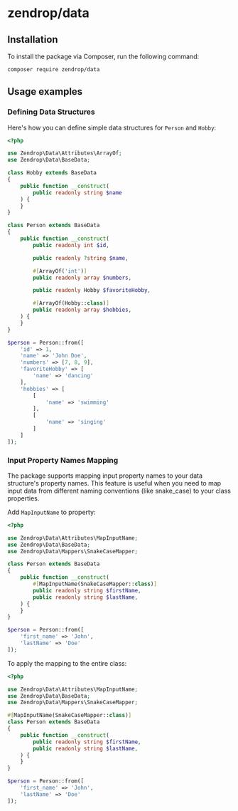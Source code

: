# zendrop/data

## Installation

To install the package via Composer, run the following command:

```sh
composer require zendrop/data
```

## Usage examples

### Defining Data Structures

Here's how you can define simple data structures for `Person` and `Hobby`:

```php
<?php

use Zendrop\Data\Attributes\ArrayOf;
use Zendrop\Data\BaseData;

class Hobby extends BaseData
{
    public function __construct(
        public readonly string $name
    ) {
    }
}

class Person extends BaseData
{
    public function __construct(
        public readonly int $id,

        public readonly ?string $name,

        #[ArrayOf('int')]
        public readonly array $numbers,

        public readonly Hobby $favoriteHobby,

        #[ArrayOf(Hobby::class)]
        public readonly array $hobbies,
    ) {
    }
}

$person = Person::from([
    'id' => 1,
    'name' => 'John Doe',
    'numbers' => [7, 8, 9],
    'favoriteHobby' => [
        'name' => 'dancing'
    ],
    'hobbies' => [
        [
            'name' => 'swimming'
        ],
        [
            'name' => 'singing'
        ]
    ]
]);
```

### Input Property Names Mapping

The package supports mapping input property names to your data structure's property names. This feature is useful when
you need to map input data from different naming conventions (like snake_case) to your class properties.

Add `MapInputName` to property:

```php
<?php

use Zendrop\Data\Attributes\MapInputName;
use Zendrop\Data\BaseData;
use Zendrop\Data\Mappers\SnakeCaseMapper;

class Person extends BaseData
{
    public function __construct(
        #[MapInputName(SnakeCaseMapper::class)]
        public readonly string $firstName,
        public readonly string $lastName,
    ) {
    }
}

$person = Person::from([
    'first_name' => 'John',
    'lastName' => 'Doe'
]);
```

To apply the mapping to the entire class:

```php
<?php

use Zendrop\Data\Attributes\MapInputName;
use Zendrop\Data\BaseData;
use Zendrop\Data\Mappers\SnakeCaseMapper;

#[MapInputName(SnakeCaseMapper::class)]
class Person extends BaseData
{
    public function __construct(
        public readonly string $firstName,
        public readonly string $lastName,
    ) {
    }
}

$person = Person::from([
    'first_name' => 'John',
    'lastName' => 'Doe'
]);
```
